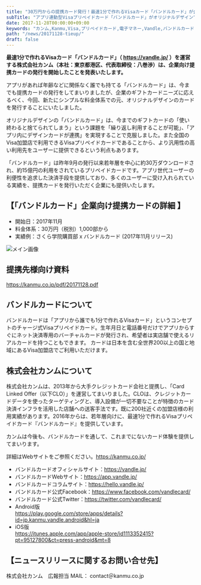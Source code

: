 ```yaml
---
title: "30万円からの提携カード発行！最速1分で作れるVisaカード「バンドルカード」が企業向け提携カードの発行を開始。"
subTitle: "アプリ連動型Visaプリペイドカード「バンドルカード」がオリジナルデザインで作成可能に。チャージすることで「繰り返し利用することが可能」なギフトカードを企業向けに提供。"
date: 2017-11-28T00:00:00+09:00
keywords: "カンム,Kanmu,Visa,プリペイドカード,電子マネー,Vandle,バンドルカード,バンドル,提携カード"
path: "/news/20171128-tieup/"
draft: false
---
```


**最速1分で作れるVisaカード「バンドルカード」（ https://vandle.jp/ ）を運営する株式会社カンム（本社：東京都港区、代表取締役：八巻渉）は、企業向け提携カードの発行を開始したことを発表いたします。**

アプリがあれば年齢などに関係なく誰でも持てる「バンドルカード」は、今までも提携カードの発行をしてまいりましたが、企業のギフトカードニーズに応えるべく、今回、新たにシンプルな料金体系での元、オリジナルデザインのカードを発行することにいたしました。

オリジナルデザインの「バンドルカード」は、今までのギフトカードの「使い終わると捨てられてしまう」という課題を「繰り返し利用することが可能」、「アプリ内にデザインカードが連携」を実現することで克服しました。また全国のVisa加盟店で利用できるVisaプリペイドカードであることから、より汎用性の高い利用先をユーザーに提供できるという利点もあります。

「バンドルカード」は昨年9月の発行以来若年層を中心に約30万ダウンロードされ、約15億円の利用をされているプリペイドカードです。アプリ世代ユーザーの利便性を追求した決済手段を提供しており、多くのユーザーに受け入れられている実績を、提携カードを発行いただく企業にも提供いたします。


## 【「バンドルカード」企業向け提携カードの詳細 】
- 開始日：2017年11月
- 料金体系：30万円（税別）1,000部から
- 実績例：さくら学院購買部 x バンドルカード (2017年11月リリース)

![メイン画像](/img/news/sakura-vandle.jpg)

## 提携先様向け資料

https://kanmu.co.jp/pdf/20171128.pdf

## バンドルカードについて

バンドルカードは「アプリから誰でも1分で作れるVisaカード」というコンセプトのチャージ式Visaプリペイドカード。生年月日と電話番号だけでアプリからすぐにネット決済専用のバーチャルカードが発行され、希望者は実店舗で使えるリアルカードを持つこともできます。
カードは日本を含む全世界200以上の国と地域にあるVisa加盟店でご利用いただけます。

## 株式会社カンムについて

株式会社カンムは、2013年から大手クレジットカード会社と提携し、「Card Linked Offer（以下CLO）」を運営してまいりました。CLOは、クレジットカードデータを使ったターゲティングと、導入設備が一切不要なことが特徴のカード決済インフラを活用した店舗への送客手法です。既に200社近くの加盟店様の利用実績があります。2016年からは、若年層向けに、最速1分で作れるVisaプリペイドカード『バンドルカード』を提供しています。

カンムは今後も、バンドルカードを通して、これまでにないカード体験を提供してまいります。

詳細はWebサイトをご参照ください。https://kanmu.co.jp/
- バンドルカードオフィシャルサイト：https://vandle.jp/
- バンドルカードWebサイト：https://app.vandle.jp/
- バンドルカードコラムサイト：https://hello.vandle.jp/
- バンドルカード公式Facebook：https://www.facebook.com/vandlecard/
- バンドルカード公式Twitter：https://twitter.com/vandlecard/
- Android版  
https://play.google.com/store/apps/details?id=jp.kanmu.vandle.android&hl=ja  
- iOS版  
https://itunes.apple.com/app/apple-store/id1113352415?pt=95127800&ct=press-android&mt=8

## 【ニュースリリースに関するお問い合せ先】
株式会社カンム　広報担当
MAIL： contact＠kanmu.co.jp
